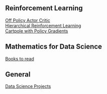 
## Reinforcement Learning

<a href="https://medium.com/geekculture/actor-critic-off-policy-actor-critic-algorithm-cca654845558"> Off Policy Actor Critic </a> <br>
<a href="https://towardsdatascience.com/hierarchical-reinforcement-learning-a2cca9b76097?source=email-bdc3188c662a-1654415065161-digest.reader-7f60cf5620c9-a2cca9b76097----0-59------------------1e3bc22d_0092_41ab_b918_12b71e60c319-1-"> Hierarchical Reinforcement Learning </a> <br>
<a href="https://medium.com/swlh/cartpole-with-policy-gradient-tensorflow-2-x-3a7a14b9cc03"> Cartpole with Policy Gradients </a> <br>

## Mathematics for Data Science
<a href="https://mltechniques.com/2022/06/13/math-for-machine-learning-12-must-read-books/"> Books to read </a> <br>

## General

<a href="https://medium.com/coders-camp/180-data-science-and-machine-learning-projects-with-python-6191bc7b9db9"> Data Science Projects </a>
